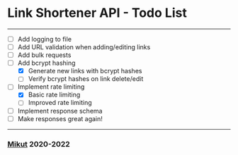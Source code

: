 # Link Shortener API - Todo List

---

- [ ] Add logging to file
- [ ] Add URL validation when adding/editing links
- [ ] Add bulk requests
- [ ] Add bcrypt hashing
  - [x] Generate new links with bcrypt hashes
  - [ ] Verify bcrypt hashes on link delete/edit
- [ ] Implement rate limiting
  - [x] Basic rate limiting
  - [ ] Improved rate limiting
- [ ] Implement response schema
- [ ] Make responses great again!

---

### [Mikut](https://mikut.dev) 2020-2022